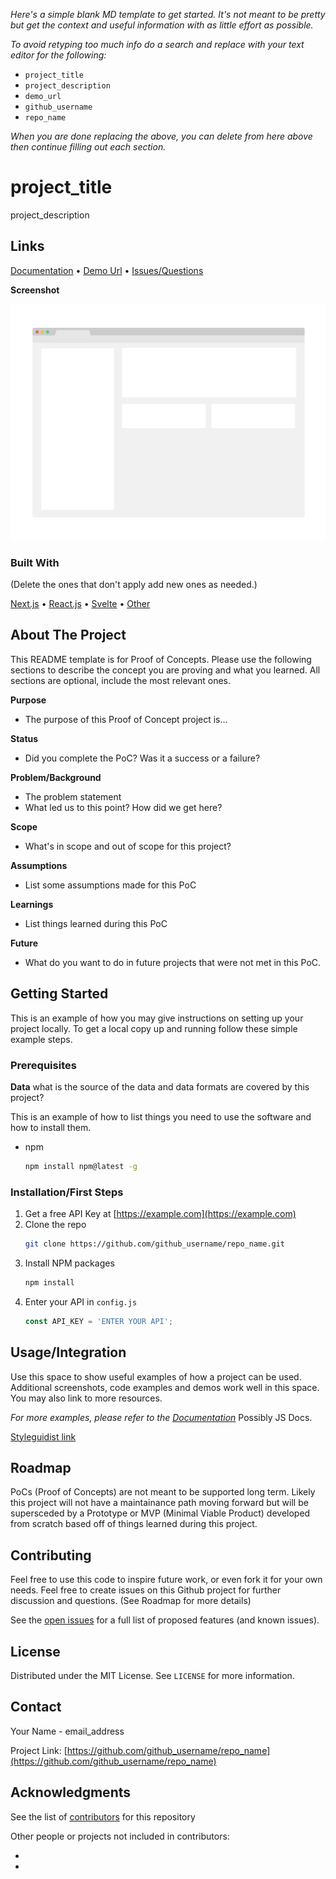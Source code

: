 *Here's a simple blank MD template to get started. It's not meant to be pretty but get the context and useful information with as little effort as possible.*

*To avoid retyping too much info do a search and replace with your text editor for the following:*
  - `project_title`
  - `project_description`
  - `demo_url`
  - `github_username`
  - `repo_name`

*When you are done replacing the above, you can delete from here above then continue filling out each section.*

# project_title

project_description

## Links

[Documentation](https://github.com/github_username/repo_name) • 
[Demo Url](demo_url) • 
[Issues/Questions](https://github.com/github_username/repo_name/issues)

**Screenshot**

![Product Name Screen Shot](images/screenshot.png)


### Built With 
(Delete the ones that don't apply add new ones as needed.)

[Next.js](https://nextjs.org/) •
[React.js](https://reactjs.org/) •
[Svelte](https://svelte.dev/) •
[Other](https://other.com) 

## About The Project

This README template is for Proof of Concepts. Please use the following sections to describe the concept you are proving and what you learned. All sections are optional, include the most relevant ones. 

**Purpose**
- The purpose of this Proof of Concept project is...

**Status**
- Did you complete the PoC? Was it a success or a failure?

**Problem/Background**
- The problem statement
- What led us to this point? How did we get here?

**Scope**
- What's in scope and out of scope for this project?

**Assumptions**
- List some assumptions made for this PoC

**Learnings**
- List things learned during this PoC

**Future**
- What do you want to do in future projects that were not met in this PoC.

## Getting Started

This is an example of how you may give instructions on setting up your project locally.
To get a local copy up and running follow these simple example steps.

### Prerequisites

**Data**
what is the source of the data and data formats are covered by this project?

This is an example of how to list things you need to use the software and how to install them.
* npm
  ```sh
  npm install npm@latest -g
  ```

### Installation/First Steps

1. Get a free API Key at [https://example.com](https://example.com)
2. Clone the repo
   ```sh
   git clone https://github.com/github_username/repo_name.git
   ```
3. Install NPM packages
   ```sh
   npm install
   ```
4. Enter your API in `config.js`
   ```js
   const API_KEY = 'ENTER YOUR API';
   ```

## Usage/Integration

Use this space to show useful examples of how a project can be used. Additional screenshots, code examples and demos work well in this space. You may also link to more resources.

_For more examples, please refer to the [Documentation](https://example.com)_  Possibly JS Docs. 

[Styleguidist link](https://example.netlify.app) 

## Roadmap

PoCs (Proof of Concepts) are not meant to be supported long term. Likely this project will not have a maintainance path moving forward but will be supersceded by a Prototype or MVP (Minimal Viable Product) developed from scratch based off of things learned during this project.

## Contributing

Feel free to use this code to inspire future work, or even fork it for your own needs.  Feel free to create issues on this Github project for further discussion and questions. (See Roadmap for more details)

See the [open issues](https://github.com/github_username/repo_name/issues) for a full list of proposed features (and known issues).

## License

Distributed under the MIT License. See `LICENSE` for more information.

## Contact

Your Name - email_address

Project Link: [https://github.com/github_username/repo_name](https://github.com/github_username/repo_name)

## Acknowledgments

See the list of [contributors](https://github.com/github_username/repo_name/graphs/contributors) for this repository

Other people or projects not included in contributors:
* []()
* []()
